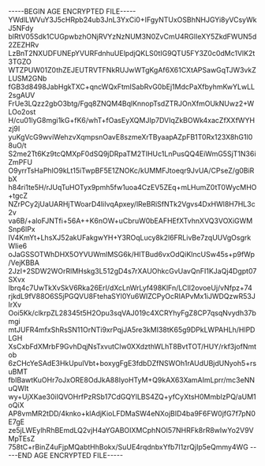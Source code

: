 -----BEGIN AGE ENCRYPTED FILE-----
YWdlLWVuY3J5cHRpb24ub3JnL3YxCi0+IFgyNTUxOSBhNHJGYi8yVCsyWkJ5NFdy
blRtV05Sdk1CUGpwbzhONjRVYzNzNUM3N0ZvCmU4RGlIeXY5ZkdFWUN5d2ZEZHRv
LzBnT2NXUDFUNEpYVURFdnhuUElpdjQKLS0tIG9QTU5FY3Z0c0dMc1VlK2t3TGZO
WTZPUW01Z0thZEJEUTRVTFNkRUJwWTgKgAf6X61CXtAPSawGqTJW3vkZLUSM2GNb
fGB3d8498JabHgkTXC+qncWQxFtmISabRvG0bEj1MdcPaXfbyhmKwYLwLL2sgAUV
FrUe3LQzz2gbO3btg/Fgq8ZNQM4BqlKnnopTsdZTRJOnXfmOUkNUwz2+WLOo2ost
H/cu01lyG8mgi1kG+fK6/whT+fOasEyXQMJIp7DVIqZkBOWk4xacZfXXfWYHzj9I
yuKgVcG9wviWehzvXqmpsnOavE8szmeXrTByaapAZpFB1T0Rx123X8hG1l08uO/t
S2me2Tt6Kz9tcQMXpF0dSQ9jDRpaTM2TIHUc1LnPusQQ4EiWmG5SjT1N36iZmPFU
O9yrrTsHaPhlO9kLt15iTwpBF5E1ZNOKc/kUMMFJtoeqr9JvUA/CPseZ/g0BiRbX
h84ri1te5H/rJUqTuHOTyx9pmh5fw1uoa4CzEV5ZEq+mLHumZ0tT0WycMHO+tgcZ
NZrPCy2jUaUARHjTWoarD4IilvqApxey/lReBRiSfNTk2Vgvs4DxHWl8H7HL3c2v
va6B/+aloFJNTfi+56A++K6nOW+uCbruW0bEAFHEfXTvhnXVQ3VOXiGWMSnp6lPx
IV4KmYt+LhsXJ52akUFakgwYH+Y3ROqLucy8k2l6FRLivBe7zqUUVgOsgrkWIie6
oJaGSSOTWhDHX5OYVUWmlMSG6k/HITBud6vxOdQiKlncUSw45s+p9fWp/VejKBBA
2JzI+2SDW2WOrRlMHskg3L512gD4s7rXAUOhkcGvUavQnFI1KJaQj4Dgpt07SXvx
Ibrq4c7UwTkXvSkV6Rka26ErI/dXcLnWrLyf498KlFn/LCIl2ovoeUj/vNfpz+74
rjkdL9fV88O6S5jPGQVU8FtehaSYl0Yu6WIZCPyOcRIAPvMx1iJWDQzwR53JIrXv
Ooi5Kk/clkrpZL28345t5H2Opu3sqVAJ019c4XCRYhyFgZ8CP7qsqNvydh37bmgi
mtJUFR4mfxShRsSN11OrNTi9xrPqjJA5re3kMI38tK65g9DPkLWPAHLh/HlPDLGH
XsCxbFdXMrbF9GvhDqjNsTxvutCIw0XXdzthWLhT8BvtTOT/HUY/rkf3jofNmtob
6zCHcYeSAdE3HkUpuIVbt+boxygFgE3fdbDZfNSWOh1rAUdUBjdUNyoh5+rsuBMT
fbIBawtKuOHr7oJxORE8OdJkA88IyoHTyM+Q9kAX63XamAImLprr/mc3eNNuQWIt
wy+UjXKae30iIQVOHrfPzRSb17CdGQYlLBS4ZQ+yfCyXtsH0MmbIzPQ/aUM1oQiX
AP8vmMR2tDD/4knko+klAdjKioLFDMaSW4eNXojBID4ba9F6FW0jfG7f7pN0E7gE
ze5jLWEylhRhBEmdLQ2vjH4aYGABOIXMCphNOI57NHRFk8rR8wIwYo2V9VMpTEsZ
758tC+rBinZ4uFjpMQabtHhBokx/SuUE4rqdnbxYfb7I1zrQjIp5eQmmy4WG
-----END AGE ENCRYPTED FILE-----
